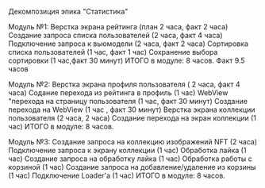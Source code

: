 Декомпозиция эпика "Статистика"

Модуль №1:
Верстка экрана рейтинга (план 2 часа, факт 2 часа)
Создание запроса списка пользователей (2 часа, факт 4 часа)
Подключение запроса к вьюмодели (2 часа, факт 2 часа)
Сортировка списка пользователей (1 час, факт 1 час)
Сохранение выбора сортировки (1 час,факт 30 минут)
ИТОГО в модуле: 8 часов. Факт 9.5 часов

Модуль №2:
Верстка экрана профиля пользователя ( 2 часа, факт 4 часа)
Содание перехода из рейтинга в профиль (1 час)
WebView "перехода на страницу пользователя (1 час, факт 30 минут)
Создание перехода на WebView (1 час , факт 30 минут)
Верстка экрана коллекции пользователя (2 часа, 2 часа)
Создание перехода на экран коллекции (1 час)
ИТОГО в модуле: 8 часов.

Модуль №3:
Создание запроса на коллекцию изображений NFT (2 часа)
Подключение запроса к экрану коллекции (1 час)
Обработка лайка (1 час)
Создание запроса на обработку лайка (1 час)
Обработка работы с корзиной (1 час)
Создание запроса на добавление/удаление из корзины (1 час)
Подключение Loader'а (1 час)
ИТОГО в модуле: 8 часов.
